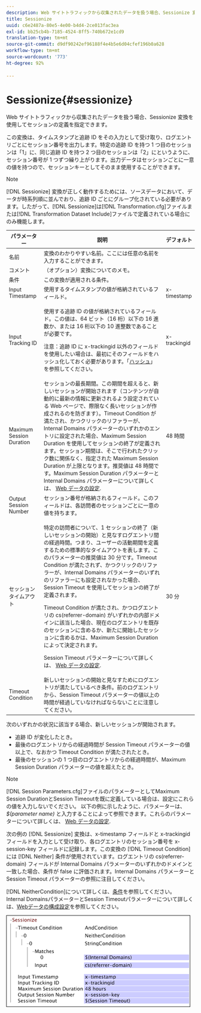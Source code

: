 ```yaml
---
description: Web サイトトラフィックから収集されたデータを扱う場合、Sessionize 変換を使用してセッションの定義を指定できます。
title: Sessionize
uuid: c6e2487a-80e5-4e00-b4d4-2ce013fac3ea
exl-id: bb25cb4b-7185-4524-8ff5-740b672e1cd9
translation-type: tm+mt
source-git-commit: d9df90242ef96188f4e4b5e6d04cfef196b0a628
workflow-type: tm+mt
source-wordcount: '773'
ht-degree: 92%

---
```


# Sessionize{#sessionize}

Web サイトトラフィックから収集されたデータを扱う場合、Sessionize 変換を使用してセッションの定義を指定できます。

この変換は、タイムスタンプと追跡 ID をその入力として受け取り、ログエントリごとにセッション番号を出力します。特定の追跡 ID を持つ 1 つ目のセッションは「1」に、同じ追跡 ID を持つ 2 つ目のセッションは「2」にというように、セッション番号が 1 つずつ繰り上がります。出力データはセッションごとに一意の値を持つので、セッションキーとしてそのまま使用することができます。

>[!NOTE]
>
>[!DNL Sessionize] 変換が正しく動作するためには、ソースデータにおいて、データが時系列順に並んでおり、追跡 ID ごとにグループ化されている必要があります。したがって、[!DNL Sessionize]は[!DNL Transformation.cfg]ファイルまたは[!DNL Transformation Dataset Include]ファイルで定義されている場合にのみ機能します。

<table id="table_34984DF9340149C0A5016F08EABAD158"> 
 <thead> 
  <tr> 
   <th colname="col1" class="entry"> パラメーター </th> 
   <th colname="col2" class="entry"> 説明 </th> 
   <th colname="col3" class="entry"> デフォルト </th> 
  </tr> 
 </thead>
 <tbody> 
  <tr> 
   <td colname="col1"> 名前 </td> 
   <td colname="col2"> 変換のわかりやすい名前。ここには任意の名前を入力することができます。 </td> 
   <td colname="col3"> </td> 
  </tr> 
  <tr> 
   <td colname="col1"> コメント </td> 
   <td colname="col2"> （オプション）変換についてのメモ。 </td> 
   <td colname="col3"> </td> 
  </tr> 
  <tr> 
   <td colname="col1"> 条件 </td> 
   <td colname="col2"> この変換が適用される条件。 </td> 
   <td colname="col3"> </td> 
  </tr> 
  <tr> 
   <td colname="col1"> Input Timestamp </td> 
   <td colname="col2"> 使用するタイムスタンプの値が格納されているフィールド。 </td> 
   <td colname="col3"> x-timestamp </td> 
  </tr> 
  <tr> 
   <td colname="col1"> Input Tracking ID </td> 
   <td colname="col2"> <p>使用する追跡 ID の値が格納されているフィールド。この値は、64 ビット（16 桁）以下の 16 進数か、または 16 桁以下の 10 進整数であることが必要です。 </p> <p> <p>注意：追跡 ID に x-trackingid 以外のフィールドを使用したい場合は、最初にそのフィールドをハッシュ化しておく必要があります。「<a href="../../../../../home/c-dataset-const-proc/c-data-trans/c-transf-types/c-standard-transf/c-hash.md#concept-9c353923264941c3aea4428fed66d369">ハッシュ</a>」を参照してください。 </p> </p> </td> 
   <td colname="col3"> x-trackingid </td> 
  </tr> 
  <tr> 
   <td colname="col1"> <p>Maximum Session Duration </p> </td> 
   <td colname="col2">セッションの最長期間。この期間を超えると、新しいセッションが開始されます（コンテンツが自動的に最新の情報に更新されるよう設定されている Web ページで、際限なく長いセッションが作成されるのを防ぎます）。<span class="wintitle">Timeout Condition</span> が満たされ、かつクリックのリファラーが、Internal Domains パラメーターのいずれかのエントリに設定された場合、Maximum Session Duration を使用してセッションの終了が定義されます。セッション期間は、そこで行われたクリック数に関係なく、指定された Maximum Session Duration が上限となります。推奨値は 48 時間です。Maximum Session Duration パラメーターと Internal Domains パラメーターについて詳しくは、 <a href="../../../../../home/c-dataset-const-proc/c-config-web-data/c-config-web-data.md#concept-9a306b65483a484bb3f6f3c1d7e77519"> Web データの設定</a>. </td> 
   <td colname="col3"> 48 時間 </td> 
  </tr> 
  <tr> 
   <td colname="col1"> Output Session Number </td> 
   <td colname="col2"> セッション番号が格納されるフィールド。このフィールドは、各訪問者のセッションごとに一意の値を持ちます。 </td> 
   <td colname="col3"> </td> 
  </tr> 
  <tr> 
   <td colname="col1"> セッションタイムアウト </td> 
   <td colname="col2"> <p>特定の訪問者について、1 セッションの終了（新しいセッションの開始）と見なすログエントリ間の経過時間。つまり、ユーザーの活動期間を定義するための標準的なタイムアウトを表します。このパラメーターの推奨値は 30 分です。Timeout Condition が満たされず、かつクリックのリファラーが、Internal Domains パラメーターのいずれのリファラーにも設定されなかった場合、Session Timeout を使用してセッションの終了が定義されます。 </p> <p> Timeout Condition が満たされ、かつログエントリの cs(referrer-domain) がいずれかの内部ドメインに該当した場合、現在のログエントリを既存のセッションに含めるか、新たに開始したセッションに含めるかは、Maximum Session Duration によって決定されます。 </p> <p> Session Timeout パラメーターについて詳しくは、 <a href="../../../../../home/c-dataset-const-proc/c-config-web-data/c-config-web-data.md#concept-9a306b65483a484bb3f6f3c1d7e77519"> Web データの設定</a>. </p> </td> 
   <td colname="col3"> 30 分 </td> 
  </tr> 
  <tr> 
   <td colname="col1"> Timeout Condition </td> 
   <td colname="col2"> 新しいセッションの開始と見なすためにログエントリが満たしているべき条件。前のログエントリから、Session Timeout パラメーターの値以上の時間が経過していなければならないことに注意してください。 </td> 
   <td colname="col3"> </td> 
  </tr> 
 </tbody> 
</table>

次のいずれかの状況に該当する場合、新しいセッションが開始されます。

* 追跡 ID が変化したとき。
* 最後のログエントリからの経過時間が Session Timeout パラメーターの値以上で、なおかつ Timeout Condition が満たされたとき。
* 最後のセッションの 1 つ目のログエントリからの経過時間が、Maximum Session Duration パラメーターの値を超えたとき。

>[!NOTE]
>
>[!DNL Session Parameters.cfg]ファイルのパラメーターとしてMaximum Session DurationとSession Timeoutを既に定義している場合は、設定にこれらの値を入力しないでください。 以下の例に示したように、パラメーターは、*$(parameter name)* と入力することによって参照できます。これらのパラメーターについて詳しくは、 [Web データの設定](../../../../../home/c-dataset-const-proc/c-config-web-data/c-config-web-data.md#concept-9a306b65483a484bb3f6f3c1d7e77519).

次の例の [!DNL Sessionize] 変換は、x-timestamp フィールドと x-trackingid フィールドを入力として受け取り、各ログエントリのセッション番号を x-session-key フィールドに記録します。この変換の [!DNL Timeout Condition] には [!DNL Neither] 条件が使用されています。ログエントリの cs(referrer-domain) フィールドが Internal Domains パラメーターのいずれかのドメインと一致した場合、条件が false に評価されます。Internal Domains パラメーターと Session Timeout パラメーターの参照に注目してください。

[!DNL NeitherCondition]について詳しくは、[条件](../../../../../home/c-dataset-const-proc/c-conditions/c-abt-cond.md)を参照してください。 Internal DomainsパラメーターとSession Timeoutパラメーターについて詳しくは、[Webデータの構成設定](../../../../../home/c-dataset-const-proc/c-config-web-data/c-config-web-data.md#concept-9a306b65483a484bb3f6f3c1d7e77519)を参照してください。

![](assets/cfg_TransformationType_Sessionize.png)

